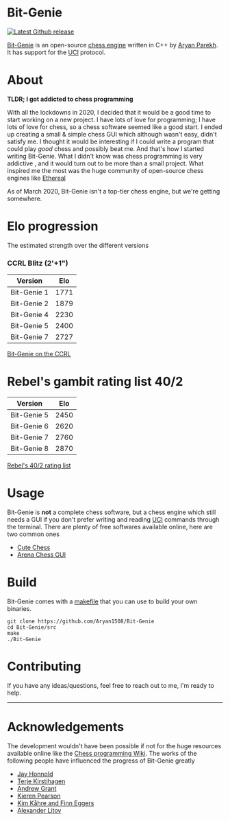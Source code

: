 # Bit-Genie 

[![Latest Github release](https://img.shields.io/badge/Latest--Release-v8-red)](https://github.com/Aryan1508/Bit-Genie/releases/latest)

[Bit-Genie](https://github.com/Aryan1508/Bit-Genie "Bit-Genie") is an open-source [chess engine](https://en.wikipedia.org/wiki/Chess_engine "chess engine") written in C++ by [Aryan Parekh](https://github.com/Aryan1508 "Aryan Parekh"). It has support for the [UCI](https://en.wikipedia.org/wiki/Universal_Chess_Interface) protocol.

# About
**TLDR; I got addicted to chess programming**

With  all the lockdowns in 2020, I decided that it would be a good time to start working on a new project. I have lots of love for programming; I have lots of love for chess, so a chess software seemed like a good start. I ended up creating a small & simple chess GUI which although wasn't easy, didn't satisfy me. I thought it would be interesting if I could write a program that could play *good* chess  and possibly beat me. And that's how I started writing Bit-Genie.  What I didn't know was chess programming is very addictive , and it would turn out to be more than a small project.  What inspired me the most was the huge community of open-source chess engines like [Ethereal](https://github.com/AndyGrant/Ethereal "Ethereal")

As of March 2020, Bit-Genie isn't a top-tier chess engine, but we're getting somewhere.

# Elo progression

The estimated strength over the different versions

### CCRL Blitz (2'+1") 

|   Version       |  Elo   |
| -------------   | ------ |
| Bit-Genie 1     |  1771  |
| Bit-Genie 2     |  1879  |
| Bit-Genie 4     |  2230  |
| Bit-Genie 5     |  2400  |
| Bit-Genie 7     |  2727  |


[Bit-Genie on the CCRL](https://ccrl.chessdom.com/ccrl/404/cgi/compare_engines.cgi?family=Bit-Genie&print=Rating+list&print=Results+table&print=LOS+table&print=Ponder+hit+table&print=Eval+difference+table&print=Comopp+gamenum+table&print=Overlap+table&print=Score+with+common+opponents)


# Rebel's gambit rating list 40/2

|   Version       |  Elo   |
| -------------   | ------ |
| Bit-Genie 5     |  2450  |
| Bit-Genie 6     |  2620  |
| Bit-Genie 7     |  2760  |
| Bit-Genie 8     |  2870  |

[Rebel's 40/2 rating list](http://rebel13.nl/grl-best-40-2.html)


# Usage
Bit-Genie is **not** a complete chess software, but a chess engine which still needs a GUI if you don't prefer writing and reading [UCI](https://en.wikipedia.org/wiki/Universal_Chess_Interface "UCI") commands through the terminal. There are plenty of free softwares available online, here are two common ones
- [Cute Chess](https://github.com/cutechess/cutechess "Cute Chess")
- [Arena Chess GUI](http://www.playwitharena.de/)


# Build 
Bit-Genie comes with a [makefile](https://github.com/Aryan1508/Bit-Genie/blob/master/src/makefile "makefile") that you can use to build your own binaries. 

```
git clone https://github.com/Aryan1508/Bit-Genie
cd Bit-Genie/src
make 
./Bit-Genie
```

# Contributing

If you have any ideas/questions, feel free to reach out to me, I'm ready to help. 

-------------

# Acknowledgements

The development wouldn't have been possible if not for the huge resources available online like the [Chess programming Wiki](https://www.chessprogramming.org/Main_Page "Chess Programming Wiki"). The works of the following people have influenced the progress of Bit-Genie greatly
 
 - [Jay Honnold](https://github.com/jhonnold/berserk)
 - [Terje Kirstihagen](https://github.com/TerjeKir/weiss) 
 - [Andrew Grant](https://github.com/AndyGrant/Ethereal)
 - [Kieren Pearson](https://github.com/KierenP/Halogen)
 - [Kim Kåhre and Finn Eggers](https://github.com/Luecx/Koivisto)
 - [Alexander Litov](https://github.com/justNo4b/Drofa)

